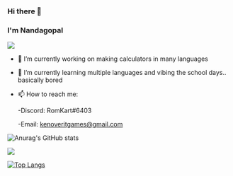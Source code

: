 ### Hi there 👋

### I'm Nandagopal

![](https://komarev.com/ghpvc/?username=RomKart&label=PROFILE+VIEWS)

- 🔭 I’m currently working on making calculators in many languages

- 🌱 I’m currently learning multiple languages and vibing the school days.. basically bored

- 📫 How to reach me: 

   -Discord: RomKart#6403

   -Email: kenoveritgames@gmail.com

![Anurag's GitHub stats](https://github-readme-stats.vercel.app/api?username=RomKart&hide_border=enabled&theme=radical&show_icons=true)

<a href="https://github.com/anuraghazra/github-readme-stats">
  <img align="center" src="https://github-readme-stats.vercel.app/api/pin/?username=anuraghazra&repo=github-readme-stats" />
</a>

[![Top Langs](https://github-readme-stats.vercel.app/api/top-langs/?username=RomKart&layout=compact&hide_border=enabled&theme=radical)](https://github.com/anuraghazra/github-readme-stats)


<!--
- 💬 Ask me about ...
- 😄 Pronouns: ...
- ⚡ Fun fact: ...
-->


